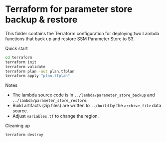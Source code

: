 # Terraform for parameter store backup & restore

This folder contains the Terraform configuration for deploying two Lambda functions that back up and restore SSM Parameter Store to S3.

Quick start

```bash
cd terraform
terraform init
terraform validate
terraform plan -out plan.tfplan
terraform apply "plan.tfplan"
```

Notes
- The lambda source code is in `../lambda/parameter_store_backup` and `../lambda/parameter_store_restore`.
- Build artifacts (zip files) are written to `../build` by the `archive_file` data source.
- Adjust `variables.tf` to change the region.

Cleaning up

```bash
terraform destroy
```
